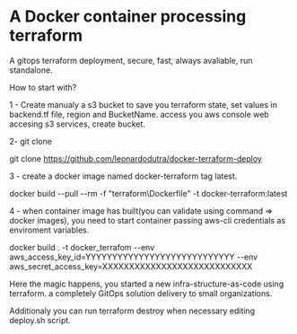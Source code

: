 # A Docker container processing terraform
A gitops terraform deployment, secure, fast, always avaliable, run standalone.

How to start with?

1 - Create manualy a s3 bucket to save you terraform state, set values in backend.tf file, region and BucketName.
access you aws console web accesing s3 services, create bucket.

2- git clone

git clone https://github.com/leonardodutra/docker-terraform-deploy

3 - create a docker image named docker-terraform tag latest.

docker build --pull --rm -f "terraform\Dockerfile" -t docker-terraform:latest

4 - when container image has built(you can validate using command => docker images), you need to start container passing aws-cli credentials as enviroment variables.

docker build . -t docker_terrafom --env aws_access_key_id=YYYYYYYYYYYYYYYYYYYYYYYYYYYY --env aws_secret_access_key=XXXXXXXXXXXXXXXXXXXXXXXXXXXX


Here the magic happens, you started a new infra-structure-as-code using terraform. a completely GitOps solution delivery to small organizations.

Additionaly you can run terraform destroy when necessary editing deploy.sh script.
